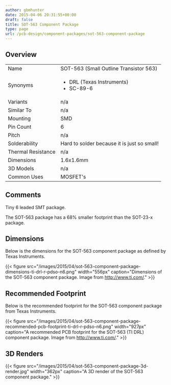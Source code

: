 ```yaml
---
author: gbmhunter
date: 2015-04-06 20:31:55+00:00
draft: false
title: SOT-563 Component Package
type: page
url: /pcb-design/component-packages/sot-563-component-package
---
```


## Overview

<table><tbody ><tr >
<td >Name
</td>
<td >SOT-563 (Small Outline Transistor 563)
</td></tr><tr >
<td >Synonyms
</td>
<td >
<ul>
<li>DRL (Texas Instruments)</li>
<li>SC-89-6</li>
</ul>
</td></tr><tr >
<td >Variants
</td>
<td >n/a
</td></tr><tr >
<td >Similar To
</td>
<td >n/a
</td></tr><tr >
<td >Mounting
</td>
<td >SMD
</td></tr><tr >
<td >Pin Count
</td>
<td >6
</td></tr><tr >
<td >Pitch
</td>
<td >n/a
</td></tr><tr >
<td >Solderability
</td>
<td >Hard to solder because it is just so small!
</td></tr><tr >
<td >Thermal Resistance
</td>
<td >n/a
</td></tr><tr >
<td >Dimensions
</td>
<td >1.6x1.6mm
</td></tr><tr >
<td >3D Models
</td>
<td >n/a
</td></tr><tr >
<td >Common Uses
</td>
<td >MOSFET's
</td></tr></tbody></table>

## Comments

Tiny 6 leaded SMT package.

The SOT-563 package has a 68% smaller footprint than the SOT-23-x package.

## Dimensions

Below is the dimensions for the SOT-563 component package as defined by Texas Instruments.

{{< figure src="/images/2015/04/sot-563-component-package-dimensions-ti-drl-r-pdso-n6.png" width="556px" caption="Dimensions of the SOT-563 component package. Image from http://www.ti.com/."  >}}

## Recommended Footprint

Below is the recommended footprint for the SOT-563 component package from Texas Instruments.

{{< figure src="/images/2015/04/sot-563-component-package-recommended-pcb-footprint-ti-drl-r-pdso-n6.png" width="927px" caption="A recommended PCB footprint for the SOT-563 (TI DRL) component package. Image from http://www.ti.com/."  >}}

## 3D Renders

{{< figure src="/images/2015/04/sot-563-component-package-3d-render.jpg" width="362px" caption="A 3D render of the SOT-563 component package."  >}}
